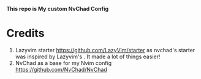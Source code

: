 **This repo is My custom NvChad Config**

# Credits

1) Lazyvim starter https://github.com/LazyVim/starter as nvchad's starter was inspired by Lazyvim's . It made a lot of things easier!
2) NvChad as a base for my Nvim config https://github.com/NvChad/NvChad

